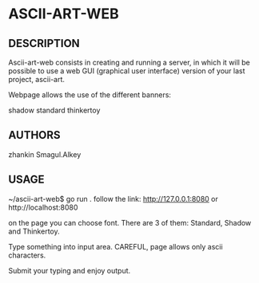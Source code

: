# ASCII-ART-WEB


## DESCRIPTION

Ascii-art-web consists in creating and running a server, in which it will be possible to use a web GUI (graphical user interface) version of your last project, ascii-art.

Webpage allows the use of the different banners:

shadow
standard
thinkertoy


## AUTHORS

zhankin
Smagul.Alkey


## USAGE
~/ascii-art-web$ go run .
follow the link: http://127.0.0.1:8080 or http://localhost:8080

on the page you can choose font. There are 3 of them: Standard, Shadow and Thinkertoy.

Type something into input area. CAREFUL, page allows only ascii characters.

Submit your typing and enjoy output.
